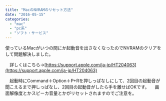 ```yaml
---
title: "MacのNVRAMのリセット方法"
date: "2016-05-15"
categories: 
  - "mac"
  - "pc系"
  - "ソフト・サービス"
---
```


使っているMacがいつの間にか起動音を出さなくなったのでNVRAMのクリアをして問題解決しました。

　詳しくはこちら→[https://support.apple.com/ja-jp/HT204063](https://support.apple.com/ja-jp/HT204063)

　起動時にCommand＋Option＋P+Rを押しっぱなしにして、2回目の起動音が聞こえるまで押しっぱなし、2回目の起動音がしたら手を離せばOKです。 　画面解像度とかスピーカ音量とかがリセットされますのでご注意を。
